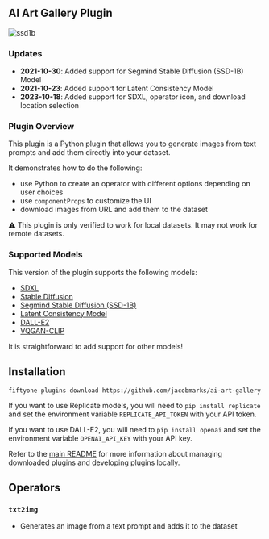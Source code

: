 ## AI Art Gallery Plugin

![ssd1b](https://github.com/jacobmarks/ai-art-gallery/assets/12500356/f5202d68-c5c1-44c7-b662-98d98e5c05aa)

### Updates

- **2021-10-30**: Added support for Segmind Stable Diffusion (SSD-1B) Model
- **2021-10-23**: Added support for Latent Consistency Model
- **2023-10-18**: Added support for SDXL, operator icon, and download location selection

### Plugin Overview

This plugin is a Python plugin that allows you to generate images from text
prompts and add them directly into your dataset.

It demonstrates how to do the following:

- use Python to create an operator with different options depending on user
  choices
- use `componentProps` to customize the UI
- download images from URL and add them to the dataset

:warning: This plugin is only verified to work for local datasets. It may not
work for remote datasets.

### Supported Models

This version of the plugin supports the following models:

- [SDXL](https://replicate.com/stability-ai/sdxl)
- [Stable Diffusion](https://replicate.com/stability-ai/stable-diffusion)
- [Segmind Stable Diffusion (SSD-1B)](https://replicate.com/lucataco/ssd-1b/)
- [Latent Consistency Model](https://replicate.com/luosiallen/latent-consistency-model/)
- [DALL-E2](https://openai.com/dall-e-2)
- [VQGAN-CLIP](https://replicate.com/mehdidc/feed_forward_vqgan_clip)

It is straightforward to add support for other models!

## Installation

```shell
fiftyone plugins download https://github.com/jacobmarks/ai-art-gallery
```

If you want to use Replicate models, you will
need to `pip install replicate` and set the environment variable
`REPLICATE_API_TOKEN` with your API token.

If you want to use DALL-E2, you will need to `pip install openai` and set the
environment variable `OPENAI_API_KEY` with your API key.

Refer to the [main README](https://github.com/voxel51/fiftyone-plugins) for
more information about managing downloaded plugins and developing plugins
locally.

## Operators

### `txt2img`

- Generates an image from a text prompt and adds it to the dataset
